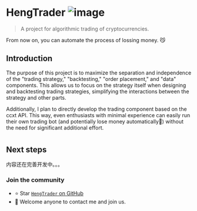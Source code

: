 # HengTrader ![image](https://img.shields.io/badge/HengTrader-0.000001%2B-blue)
> A project for algorithmic trading of cryptocurrencies.

From now on, you can automate the process of lossing money. 😼

## Introduction 
The purpose of this project is to maximize the separation and independence of the "trading strategy," "backtesting," "order placement," and "data" components. This allows us to focus on the strategy itself when designing and backtesting trading strategies, simplifying the interactions between the strategy and other parts.

Additionally, I plan to directly develop the trading component based on the ccxt API. This way, even enthusiasts with minimal experience can easily run their own trading bot (and potentially lose money automatically🐽) without the need for significant additional effort.



# 



## Next steps
内容还在完善开发中。。。

### Join the community
- ⭐️ Star [`HengTrader` on GitHub](https://github.com/miaografa/HengTrader)
- 💖 Welcome anyone to contact me and join us.
